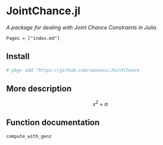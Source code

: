 # JointChance.jl

_A package for dealing with Joint Chance Constraints in Julia._

```@contents
Pages = ["index.md"]
```

## Install 
```julia repl
# pkg> add "https://github.com/naouess/JointChance
```

## More description

```math
x^2 + \alpha
```

## Function documentation
```@docs
compute_with_genz
```